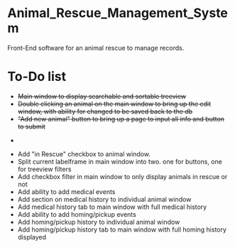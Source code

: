 # Animal_Rescue_Management_System
Front-End software for an animal rescue to manage records.

# To-Do list
- ~~Main window to display searchable and sortable treeview~~
- ~~Double clicking an animal on the main window to bring up the edit window, with ability for changed to be saved back to the db~~
- ~~"Add new animal" button to bring up a page to input all info and button to submit~~
- ~~~Add "Currently at rescue" flag to animal table in db~~~
- Add "in Rescue" checkbox to animal window.
- Split current labelframe in main window into two. one for buttons, one for treeview filters
- Add checkbox filter in main window to only display animals in rescue or not
- Add ability to add medical events
- Add section on medical history to individual animal window
- Add medical history tab to main window with full medical history
- Add ability to add homing/pickup events
- Add homing/pickup history to individual animal window
- Add homing/pickup history tab to main window with full homing history displayed
